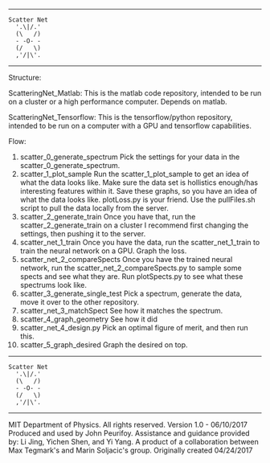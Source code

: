 ---------------------- 
    Scatter Net     
      '.\|/.'         
      (\   /)         
      - -O- -         
      (/   \)         
      ,'/|\'.         
---------------------- 

Structure:
  
  ScatteringNet_Matlab:
    This is the matlab code repository, intended to be run on a cluster or a high performance computer. Depends on matlab.

  ScatteringNet_Tensorflow:
    This is the tensorflow/python repository, intended to be run on a computer with a GPU and tensorflow capabilities.

Flow:
  1. scatter_0_generate_spectrum
          Pick the settings for your data in the scatter_0_generate_spectrum.
  2. scatter_1_plot_sample
        Run the scatter_1_plot_sample to get an idea of what the data looks like.
          Make sure the data set is hollistics enough/has interesting features within it.
          Save these graphs, so you have an idea of what the data looks like. 
          plotLoss.py is your friend.
          Use the pullFiles.sh script to pull the data locally from the server.
  3. scatter_2_generate_train
        Once you have that, run the scatter_2_generate_train on a cluster
          I recommend first changing the settings, then pushing it to the server.
  4. scatter_net_1_train
        Once you have the data, run the scatter_net_1_train to train the neural network on a GPU.
          Graph the loss.
  5. scatter_net_2_compareSpects
        Once you have the trained neural network, run the scatter_net_2_compareSpects.py to sample some spects and see what they are.
          Run plotSpects.py to see what these spectrums look like.
  6. scatter_3_generate_single_test
        Pick a spectrum, generate the data, move it over to the other repository. 
  7. scatter_net_3_matchSpect
        See how it matches the spectrum.
  8. scatter_4_graph_geometry
        See how it did
  9. scatter_net_4_design.py
        Pick an optimal figure of merit, and then run this.
 10. scatter_5_graph_desired
        Graph the desired on top. 


























---------------------- 
    Scatter Net     
      '.\|/.'         
      (\   /)         
      - -O- -         
      (/   \)         
      ,'/|\'.         
---------------------- 
 
MIT Department of Physics. All rights reserved.
Version 1.0 - 06/10/2017
Produced and used by John Peurifoy. Assistance and guidance provided by: Li Jing, Yichen Shen, and Yi Yang.
A product of a collaboration between Max Tegmark's and Marin Soljacic's group. 
Originally created 04/24/2017











